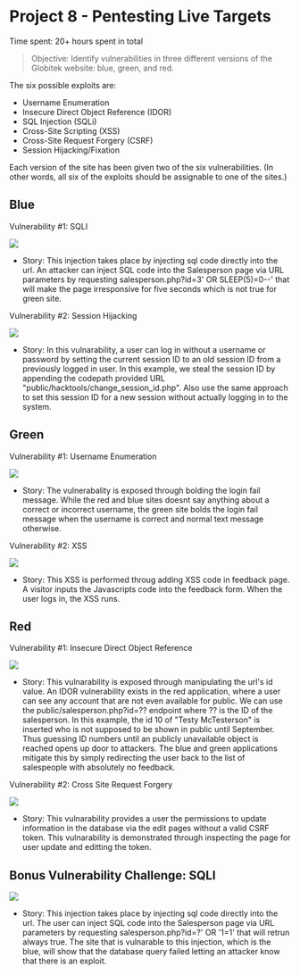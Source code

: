 # Project 8 - Pentesting Live Targets

Time spent: 20+ hours spent in total

> Objective: Identify vulnerabilities in three different versions of the Globitek website: blue, green, and red.

The six possible exploits are:
* Username Enumeration
* Insecure Direct Object Reference (IDOR)
* SQL Injection (SQLi)
* Cross-Site Scripting (XSS)
* Cross-Site Request Forgery (CSRF)
* Session Hijacking/Fixation

Each version of the site has been given two of the six vulnerabilities. (In other words, all six of the exploits should be assignable to one of the sites.)

## Blue

Vulnerability #1: SQLI
 
 ![](https://github.com/shofi384/CSC.59938---Web-Security/blob/master/Week%238-Pentesting%20Live%20Targets/sqli.gif)
 - Story: This injection takes place by injecting sql code directly into the url. An attacker can inject SQL code into the Salesperson page via URL parameters by requesting salesperson.php?id=3' OR SLEEP(5)=0--' that will make the page irresponsive for five seconds which is not true for green site.

Vulnerability #2: Session Hijacking
 
 ![](https://github.com/shofi384/CSC.59938---Web-Security/blob/master/Week%238-Pentesting%20Live%20Targets/sessionHijacking.gif)
 - Story: In this vulnarability, a user can log in without a username or password by setting the current session ID to an old session ID from a previously logged in user. In this example, we steal the session ID by appending the codepath provided URL "public/hacktools/change_session_id.php". Also use the same approach to set this session ID for a new session without actually logging in to the system. 

## Green

Vulnerability #1: Username Enumeration 
 
 ![](https://github.com/shofi384/CSC.59938---Web-Security/blob/master/Week%238-Pentesting%20Live%20Targets/usernameEnumeration.gif)
 - Story: The vulnerabality is exposed through bolding the login fail message. While the red and blue sites doesnt say anything about a correct or incorrect username, the green site bolds the login fail message when the username is correct and normal text message otherwise.

Vulnerability #2: XSS
 
 ![](https://github.com/shofi384/CSC.59938---Web-Security/blob/master/Week%238-Pentesting%20Live%20Targets/xss.gif)
 - Story: This XSS is performed throug adding XSS code in feedback page. A visitor inputs the Javascripts code <script>alert('Mallory found the XSS!');</script> into the feedback form. When the user logs in, the XSS runs. 


## Red

Vulnerability #1: Insecure Direct Object Reference
 
 ![](https://github.com/shofi384/CSC.59938---Web-Security/blob/master/Week%238-Pentesting%20Live%20Targets/idor.gif)
 - Story: This vulnarability is exposed through manipulating the url's id value. An IDOR vulnerability exists in the red application, where a user can see any account that are not even available for public. We can use the public/salesperson.php?id=?? endpoint where ?? is the ID of the salesperson. In this example, the id 10 of "Testy McTesterson" is inserted who is not supposed to be shown in public until September. Thus guessing ID numbers until an publicly unavailable object is reached opens up door to attackers. The blue and green applications mitigate this by simply redirecting the user back to the list of salespeople with absolutely no feedback.

Vulnerability #2: Cross Site Request Forgery
 
 ![](https://github.com/shofi384/CSC.59938---Web-Security/blob/master/Week%238-Pentesting%20Live%20Targets/csrf.gif)
 - Story: This vulnarability provides a user the permissions to update information in the database via the edit pages without a valid CSRF token. This vulnarability is demonstrated through inspecting the page for user update and editting the token. 

## Bonus Vulnerability Challenge: SQLI
 
 ![](https://github.com/shofi384/CSC.59938---Web-Security/blob/master/Week%238-Pentesting%20Live%20Targets/bonusSQLI.gif)
 - Story: This injection takes place by injecting sql code directly into the url. The user can inject SQL code into the Salesperson page via URL parameters by requesting salesperson.php?id=?' OR '1=1' that will retrun always true. The site that is vulnarable to this injection, which is the blue, will show that the database query failed letting an attacker know that there is an exploit. 
